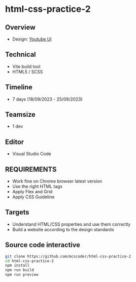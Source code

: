 # html-css-practice-2

## Overview

- Design: [Youtube UI](https://www.figma.com/community/file/904447347301865137/youtube)

## Technical

- Vite build tool
- HTML5 / SCSS

## Timeline

- 7 days (18/09/2023 - 25/09/2023)

## Teamsize

- 1 dev

## Editor

- Visual Studio Code

## REQUIREMENTS

- Work fine on Chrome browser latest version
- Use the right HTML tags
- Apply Flex and Grid
- Apply CSS Guideline

## Targets

- Understand HTML/CSS properties and use them correctly
- Build a website according to the design standards

## Source code interactive

```sh
git clone https://github.com/mcscoder/html-css-practice-2
cd html-css-practice-2
npm install
npm run build
npm run preview
```
